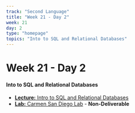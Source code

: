 ```yaml
---
track: "Second Language"
title: "Week 21 - Day 2"
week: 21
day: 2
type: "homepage"
topics: "Into to SQL and Relational Databases"
---
```


# Week 21 - Day 2

#### Into to SQL and Relational Databases

- [**Lecture:** Intro to SQL and Relational Databases](/second-language/week-21/day-2/lecture-materials/intro-to-sql-and-relational-databases/)
- [**Lab:** Carmen San Diego Lab](/second-language/week-21/day-2/labs/carmen-san-diego-lab/) - **Non-Deliverable**

